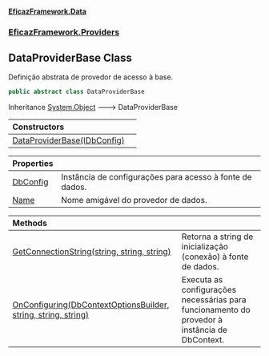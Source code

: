 #### [EficazFramework.Data](EficazFrameworkData.md 'EficazFramework Data')
### [EficazFramework.Providers](EficazFrameworkData.md#EficazFramework.Providers 'EficazFramework.Providers')

## DataProviderBase Class

Definição abstrata de provedor de acesso à base.

```csharp
public abstract class DataProviderBase
```

Inheritance [System.Object](https://docs.microsoft.com/en-us/dotnet/api/System.Object 'System.Object') &#129106; DataProviderBase

| Constructors | |
| :--- | :--- |
| [DataProviderBase(IDbConfig)](EficazFramework.Providers/DataProviderBase/DataProviderBase(IDbConfig).md 'EficazFramework.Providers.DataProviderBase.DataProviderBase(EficazFramework.Configuration.IDbConfig)') | |

| Properties | |
| :--- | :--- |
| [DbConfig](EficazFramework.Providers/DataProviderBase/DbConfig.md 'EficazFramework.Providers.DataProviderBase.DbConfig') | Instância de configurações para acesso à fonte de dados. |
| [Name](EficazFramework.Providers/DataProviderBase/Name.md 'EficazFramework.Providers.DataProviderBase.Name') | Nome amigável do provedor de dados. |

| Methods | |
| :--- | :--- |
| [GetConnectionString(string, string, string)](EficazFramework.Providers/DataProviderBase/GetConnectionString(string,string,string).md 'EficazFramework.Providers.DataProviderBase.GetConnectionString(string, string, string)') | Retorna a string de inicialização (conexão) à fonte de dados. |
| [OnConfiguring(DbContextOptionsBuilder, string, string, string)](EficazFramework.Providers/DataProviderBase/OnConfiguring(DbContextOptionsBuilder,string,string,string).md 'EficazFramework.Providers.DataProviderBase.OnConfiguring(Microsoft.EntityFrameworkCore.DbContextOptionsBuilder, string, string, string)') | Executa as configurações necessárias para funcionamento do provedor à instância de DbContext. |
